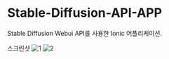 # Stable-Diffusion-API-APP
 
Stable Diffusion Webui API를 사용한 Ionic 어플리케이션.

스크린샷
![1](https://github.com/jeong-jimin-github/Stable-Diffusion-API-APP/assets/95138574/8ee1e98d-902c-4349-93c7-e00b5adb946c)
![2](https://github.com/jeong-jimin-github/Stable-Diffusion-API-APP/assets/95138574/376f94db-38cf-44b0-bc08-de46feaf4e24)

